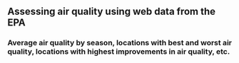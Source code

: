 ## Assessing air quality using web data from the EPA
### Average air quality by season, locations with best and worst air quality, locations with highest improvements in air quality, etc.

